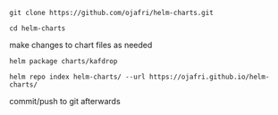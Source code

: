 `git clone https://github.com/ojafri/helm-charts.git`

`cd helm-charts`

make changes to chart files as needed

`helm package charts/kafdrop`

`helm repo index helm-charts/ --url https://ojafri.github.io/helm-charts/`

commit/push to git afterwards

